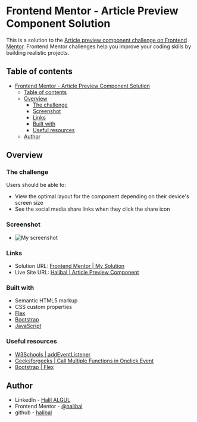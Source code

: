 # Frontend Mentor - Article Preview Component Solution

This is a solution to the [Article preview component challenge on Frontend Mentor](https://www.frontendmentor.io/challenges/article-preview-component-dYBN_pYFT). Frontend Mentor challenges help you improve your coding skills by building realistic projects.

## Table of contents

- [Frontend Mentor - Article Preview Component Solution](#frontend-mentor---article-preview-component-solution)
  - [Table of contents](#table-of-contents)
  - [Overview](#overview)
    - [The challenge](#the-challenge)
    - [Screenshot](#screenshot)
    - [Links](#links)
    - [Built with](#built-with)
    - [Useful resources](#useful-resources)
  - [Author](#author)

## Overview

### The challenge

Users should be able to:

- View the optimal layout for the component depending on their device's screen size
- See the social media share links when they click the share icon

### Screenshot

- ![My screenshot]()

### Links

- Solution URL: [Frontend Mentor | My Solution](https://www.frontendmentor.io/solutions/interactive-rating-component-html-js-css-bootstrap-r1NJ0ru4q)
- Live Site URL: [Halibal | Article Preview Component](https://halibal.github.io/article-preview-component/)

### Built with

- Semantic HTML5 markup
- CSS custom properties
- [Flex](https://getbootstrap.com/docs/5.0/utilities/flex/)
- [Bootstrap](https://getbootstrap.com/docs/5.1/getting-started/introduction/)
- [JavaScript](https://www.javascript.com)

### Useful resources

- [W3Schools | addEventListener](https://www.w3schools.com/jsref/met_element_addeventlistener.asp)
- [Geeksforgeeks | Call Multiple Functions in Onclick Event](https://www.geeksforgeeks.org/call-multiple-javascript-functions-in-onclick-event/)
- [Bootstrap | Flex](https://getbootstrap.com/docs/5.0/utilities/flex/)

## Author

- LinkedIn - [Halil ALGUL](https://www.linkedin.com/in/halilagul/)
- Frontend Mentor - [@halibal](https://www.frontendmentor.io/profile/halibal)
- github - [halibal](https://github.com/halibal)
